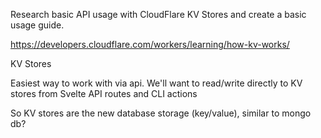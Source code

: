 
Research basic API usage with CloudFlare KV Stores and create a basic usage guide.

https://developers.cloudflare.com/workers/learning/how-kv-works/

KV Stores

Easiest way to work with via api. We'll want to read/write directly to KV stores from Svelte API routes and CLI actions

So KV stores are the new database storage (key/value), similar to mongo db? 